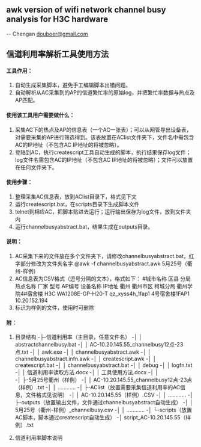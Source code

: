 
## awk version of wifi network channel busy analysis for H3C hardware
-- Chengan douboer@gmail.com

## 信道利用率解析工具使用方法

#### 工具作用：
1.	自动生成采集脚本，避免手工编辑脚本出错问题。
2.	自动解析从AC采集到的AP的信道繁忙率的原始log，并把繁忙率数据与热点及AP匹配。

#### 使用该工具用户需要做什么：
1.	采集AC下的热点及AP的信息表（一个AC一张表）；可以从网管导出设备表，对需要采集的AP进行筛选得到。该表放置在AClist文件夹下，文件名中需包含AC的IP地址（不包含AC IP地址的将被忽略）。
2.	登陆到AC，执行createscript工具自动生成的脚本，执行结果保存log文件；log文件名需包含AC的IP地址（不包含AC IP地址的将被忽略）；文件可以放置在任何文件夹下。

#### 使用步骤：
1.	整理采集AC信息表，放到AClist目录下，格式见下文
2.	运行createscript.bat，在scripts目录下生成脚本文件
3.	telnet到相应AC，把脚本贴进去运行；运行输出保存为log文件，放到文件夹内
4.	运行channelbusyabstract.bat，结果生成在outputs目录。

#### 说明：
1.	AC采集下来的文件放在多个文件夹下，请修改channelbusyabstract.bat，红字部分修改为文件夹名字
@awk -f channelbusyabstract.awk 5月25号（衢州-样例）
2.	AC信息表为CSV格式（逗号分隔的文本），格式如下：
#城市名称	区县	分局	热点名称	厂家	型号	AP编号	设备名称	IP地址
衢州	衢州市区	柯城分局	衢州学院4#宿舍楼	H3C	WA1208E-GP-H20-T	qz_xyss4h_1fap1	4号宿舍楼1FAP1	10.20.152.194
3.	标识为样例的文件，使用时可删除


#### 附：
1.	目录结构
-├-信道利用率（主目录，任意文件名）
-│  │  abstractchannelbusy.bat
-│  │  AC-10.20.145.55_channelbusy12点-23点.txt
-│  │  awk.exe
-│  │  channelbusyabstract.awk
-│  │  channelbusyabstract.infn.awk
-│  │  createscript.awk
-│  │  createscript.bat
-│  │  channelbusyabstract.bat
-│  │  debug
-│  │  logfn.txt
-│  │  信道利用率读取方法.docx
-│  │  工具使用方法.docx
-│  │  
-│  ├-5月25号衢州（样例）
-│  │      AC-10.20.145.55_channelbusy12点-23点（样例）.txt
-│  │      …………
-│  ├-AClist（放置需要采集信道利用率的AC信息，文件格式见说明）
-│  │      AC-10.20.145.55（样例）.CSV
-│  │      …………
-│  ├-outputs（放置输出文件，文件通过channelbusyabstract自动生成）
-│  │      5月25号（衢州-样例）_channelbusy.csv
-│  │      …………
-│  └-scripts（放置AC脚本，脚本通过createscript自动生成）
-│          script_AC-10.20.145.55（样例）.txt

2.	信道利用率脚本说明

